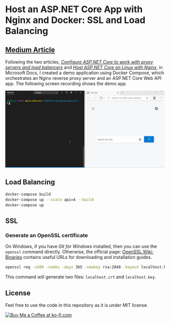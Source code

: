 # Host an ASP.NET Core App with Nginx and Docker: SSL and Load Balancing



## [Medium Article](https://codeburst.io/load-balancing-an-asp-net-core-web-app-using-nginx-and-docker-66753eb08204)

Following the two articles, _[Configure ASP.NET Core to work with proxy servers and load balancers](https://docs.microsoft.com/en-us/aspnet/core/host-and-deploy/linux-nginx?view=aspnetcore-3.1#configure-nginx)_ and _[Host ASP.NET Core on Linux with Nginx](https://docs.microsoft.com/en-us/aspnet/core/host-and-deploy/linux-nginx?view=aspnetcore-3.1)_, in Microsoft Docs, I created a demo application using Docker Compose, which orchestrates an Nginx reverse proxy server and an ASP.NET Core Web API app. The following screen recording shows the demo app.

![load balancing](./load-balancing.gif)

## Load Balancing

```bash
docker-compose build
docker-compose up --scale api=4 --build
docker-compose up
```

## SSL

### Generate an OpenSSL certificate

On Windows, if you have _Git for Windows_ installed, then you can use the `openssl` command directly. Otherwise, the official page: [OpenSSL.Wiki: Binaries](https://wiki.openssl.org/index.php/Binaries) contains useful URLs for downloading and installation guides.

```bash
openssl req -x509 -nodes -days 365 -newkey rsa:2048 -keyout localhost.key -out localhost.crt -passin pass:YourSecurePassword
```

This command will generate two files: `localhost.crt` and `localhost.key`.

## License

Feel free to use the code in this repository as it is under MIT license.

<a href='https://ko-fi.com/changhuixu' target='_blank'><img height='36' style='border:0px;height:36px;' src='https://cdn.ko-fi.com/cdn/kofi3.png?v=2' border='0' alt='Buy Me a Coffee at ko-fi.com' /></a>
